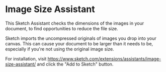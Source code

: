 # Image Size Assistant

This Sketch Assistant checks the dimensions of the images in your document, to find opportunities to
reduce the file size.

Sketch imports the uncompressed originals of images you drop into your canvas. This can cause your
document to be larger than it needs to be, especially if you're not using the original image size.

For installation, visit <https://www.sketch.com/extensions/assistants/image-size-assistant/> and click the "Add to Sketch" button.
